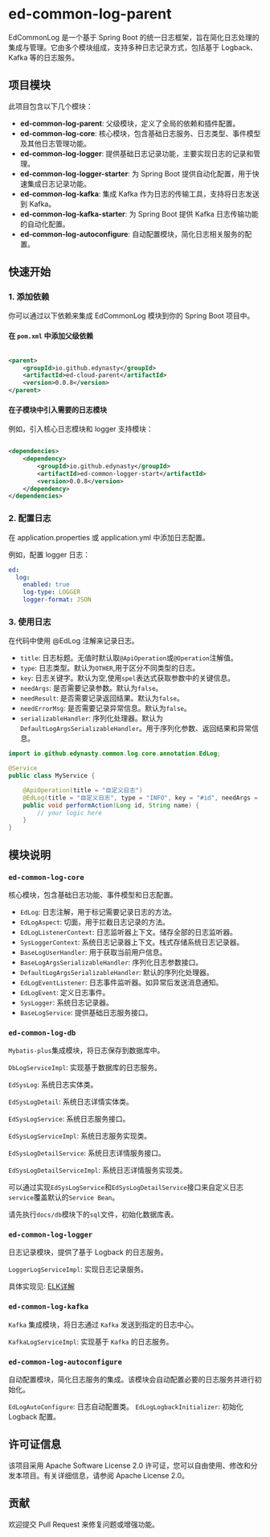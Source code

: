 # ed-common-log-parent

EdCommonLog 是一个基于 Spring Boot 的统一日志框架，旨在简化日志处理的集成与管理。它由多个模块组成，支持多种日志记录方式，包括基于
Logback、Kafka 等的日志服务。

## 项目模块

此项目包含以下几个模块：

- **ed-common-log-parent**: 父级模块，定义了全局的依赖和插件配置。
- **ed-common-log-core**: 核心模块，包含基础日志服务、日志类型、事件模型及其他日志管理功能。
- **ed-common-log-logger**: 提供基础日志记录功能，主要实现日志的记录和管理。
- **ed-common-log-logger-starter**: 为 Spring Boot 提供自动化配置，用于快速集成日志记录功能。
- **ed-common-log-kafka**: 集成 Kafka 作为日志的传输工具，支持将日志发送到 Kafka。
- **ed-common-log-kafka-starter**: 为 Spring Boot 提供 Kafka 日志传输功能的自动化配置。
- **ed-common-log-autoconfigure**: 自动配置模块，简化日志相关服务的配置。

## 快速开始

### 1. 添加依赖

你可以通过以下依赖来集成 EdCommonLog 模块到你的 Spring Boot 项目中。

#### 在 `pom.xml` 中添加父级依赖

```xml

<parent>
    <groupId>io.github.edynasty</groupId>
    <artifactId>ed-cloud-parent</artifactId>
    <version>0.0.8</version>
</parent>
```

#### 在子模块中引入需要的日志模块

例如，引入核心日志模块和 logger 支持模块：

```xml

<dependencies>
    <dependency>
        <groupId>io.github.edynasty</groupId>
        <artifactId>ed-common-logger-start</artifactId>
        <version>0.0.8</version>
    </dependency>
</dependencies>
```

### 2. 配置日志

在 application.properties 或 application.yml 中添加日志配置。

例如，配置 logger 日志：

```yaml
ed:
  log:
    enabled: true
    log-type: LOGGER
    logger-format: JSON
```

### 3. 使用日志

在代码中使用 @EdLog 注解来记录日志。

- `title`: 日志标题。无值时默认取`@ApiOperation`或`@Operation`注解值。
- `type`: 日志类型。默认为`OTHER`,用于区分不同类型的日志。
- `key`: 日志关键字。默认为空,使用`spel`表达式获取参数中的关键信息。
- `needArgs`: 是否需要记录参数。默认为`false`。
- `needResult`: 是否需要记录返回结果。默认为`false`。
- `needErrorMsg`: 是否需要记录异常信息。默认为`false`。
- `serializableHandler`: 序列化处理器。默认为`DefaultLogArgsSerializableHandler`。用于序列化参数、返回结果和异常信息。

```java
import io.github.edynasty.common.log.core.annotation.EdLog;

@Service
public class MyService {

    @ApiOperation(title = "自定义日志")
    @EdLog(title = "自定义日志", type = "INFO", key = "#id", needArgs = true, needResult = true, needErrorMsg = true, serializableHandler = DefaultLogArgsSerializableHandler.class)
    public void performAction(Long id, String name) {
        // your logic here
    }
}
```

## 模块说明

### `ed-common-log-core`

核心模块，包含基础日志功能、事件模型和日志配置。

- `EdLog`: 日志注解，用于标记需要记录日志的方法。
- `EdLogAspect`: 切面，用于拦截日志记录的方法。
- `EdLogListenerContext`: 日志监听器上下文。储存全部的日志监听器。
- `SysLoggerContext`: 系统日志记录器上下文。栈式存储系统日志记录器。
- `BaseLogUserHandler`: 用于获取当前用户信息。
- `BaseLogArgsSerializableHandler`: 序列化日志参数接口。
- `DefaultLogArgsSerializableHandler`: 默认的序列化处理器。
- `EdLogEventListener`: 日志事件监听器。如异常后发送消息通知。
- `EdLogEvent`: 定义日志事件。
- `SysLogger`: 系统日志记录器。
- `BaseLogService`: 提供基础日志服务接口。

### `ed-common-log-db`

`Mybatis-plus`集成模块，将日志保存到数据库中。

`DbLogServiceImpl`: 实现基于数据库的日志服务。

`EdSysLog`: 系统日志实体类。

`EdSysLogDetail`: 系统日志详情实体类。

`EdSysLogService`: 系统日志服务接口。

`EdSysLogServiceImpl`: 系统日志服务实现类。

`EdSysLogDetailService`: 系统日志详情服务接口。

`EdSysLogDetailServiceImpl`: 系统日志详情服务实现类。

可以通过实现`EdSysLogService`和`EdSysLogDetailService`接口来自定义日志`service`覆盖默认的`Service Bean`。

请先执行`docs/db`模块下的`sql`文件，初始化数据库表。

### `ed-common-log-logger`

日志记录模块，提供了基于 Logback 的日志服务。

`LoggerLogServiceImpl`: 实现日志记录服务。

具体实现见: [ELK详解](docs/ELK详解.md)

### `ed-common-log-kafka`

`Kafka` 集成模块，将日志通过 `Kafka` 发送到指定的日志中心。

`KafkaLogServiceImpl`: 实现基于 `Kafka` 的日志服务。

### `ed-common-log-autoconfigure`

自动配置模块，简化日志服务的集成。该模块会自动配置必要的日志服务并进行初始化。

`EdLogAutoConfigure`: 日志自动配置类。
`EdLogLogbackInitializer`: 初始化 Logback 配置。

## 许可证信息

该项目采用 Apache Software License 2.0 许可证，您可以自由使用、修改和分发本项目。有关详细信息，请参阅 Apache License 2.0。

## 贡献

欢迎提交 Pull Request 来修复问题或增强功能。